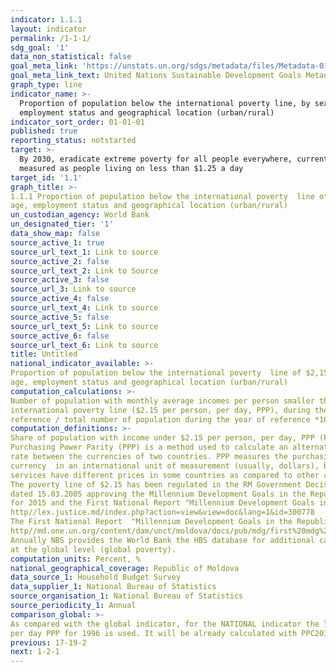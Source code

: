 ```yaml
---
indicator: 1.1.1
layout: indicator
permalink: /1-1-1/
sdg_goal: '1'
data_non_statistical: false
goal_meta_link: 'https://unstats.un.org/sdgs/metadata/files/Metadata-01-01-01a.pdf'
goal_meta_link_text: United Nations Sustainable Development Goals Metadata (pdf 894kB)
graph_type: line
indicator_name: >-
  Proportion of population below the international poverty line, by sex, age,
  employment status and geographical location (urban/rural)
indicator_sort_order: 01-01-01
published: true
reporting_status: notstarted
target: >-
  By 2030, eradicate extreme poverty for all people everywhere, currently
  measured as people living on less than $1.25 a day
target_id: '1.1'
graph_title: >-
1.1.1 Proportion of population below the international poverty  line of $2,15 a day, by sex, 
age, employment status and geographical location (urban/rural)
un_custodian_agency: World Bank
un_designated_tier: '1'
data_show_map: false
source_active_1: true
source_url_text_1: Link to source
source_active_2: false
source_url_text_2: Link to Source
source_active_3: false
source_url_3: Link to source
source_active_4: false
source_url_text_4: Link to source
source_active_5: false
source_url_text_5: Link to source
source_active_6: false
source_url_text_6: Link to source
title: Untitled
national_indicator_available: >-
Proportion of population below the international poverty  line of $2,15 a day, by sex, 
age, employment status and geographical location (urban/rural)
computation_calculations: >-
Number of population with monthly average incomes per person smaller than the value of 
international poverty line ($2.15 per person, per day, PPP), during the period of 
reference / total number of population during the year of reference *100
computation_definitions: >-
Share of population with income under $2.15 per person, per day, PPP (Purchasing Power Parity). 
Purchasing Power Parity (PPP) is a method used to calculate an alternative exchange 
rate between the currencies of two countries. PPP measures the purchasing power of one 
currency  in an international unit of measurement (usually, dollars), because goods and 
services have different prices in some countries as compared to other countries.
The poverty line of $2.15 has been regulated in the RM Government Decision No. 288 
dated 15.03.2005 approving the Millennium Development Goals in the Republic of Moldova 
for 2015 and the First National Report "Millennium Development Goals in the Republic of Moldova"
http//lex.justice.md/index.php?action=view&view=doc&lang=1&id=300778
The First National Report  "Millennium Development Goals in the Republic of Moldova"
http//md.one.un.org/content/dam/unct/moldova/docs/pub/mdg/first%20mdg%20rom.pdf
Annually NBS provides the World Bank the HBS database for additional calculations
at the global level (global poverty).
computation_units: Percent, %
national_geographical_coverage: Republic of Moldova
data_source_1: Household Budget Survey 
data_supplier_1: National Bureau of Statistics
source_organisation_1: National Bureau of Statistics
source_periodicity_1: Annual
comparison_global: >-
As compared with the global indicator, for the NATIONAL indicator the level of 2.15$ 
per day PPP for 1996 is used. It will be already calculated with PPC2011
previous: 17-19-2
next: 1-2-1
---
```

